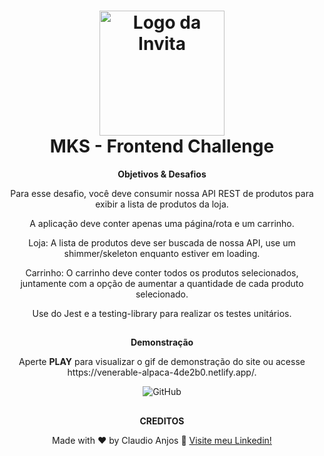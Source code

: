 <h1 align="center">
    <img width="200" alt="Logo da Invita" src="https://github.com/MKS-desenvolvimento-de-sistemas.png" />
    <br>
    MKS - Frontend Challenge
</h1>

<div align="center">
 <strong>Objetivos & Desafios</strong>
 
<div align="center">   
<p>Para esse desafio, você deve consumir nossa API REST de produtos para exibir a lista de produtos da loja.

A aplicação deve conter apenas uma página/rota e um carrinho.

Loja: A lista de produtos deve ser buscada de nossa API, use um shimmer/skeleton enquanto estiver em loading.

Carrinho: O carrinho deve conter todos os produtos selecionados, juntamente com a opção de aumentar a quantidade de cada produto selecionado.

Use do Jest e a testing-library para realizar os testes unitários.

</p> 
</div>


 ##
 
 <strong>Demonstração</strong> 
 <p>Aperte <strong>PLAY</strong> para visualizar o gif de demonstração do site ou acesse https://venerable-alpaca-4de2b0.netlify.app/.

<p align="center">
   <img alt="GitHub" src="https://media2.giphy.com/media/BfctxqC3d5MpRq7vJ4/giphy.gif?cid=790b76115f65ab49f2271dd97340dd277f21784b609077c6&rid=giphy.gif&ct=g">
</p>
 
 ##
 
 <strong>CREDITOS</strong>
 
 Made with ♥ by Claudio Anjos :wave: [Visite meu Linkedin!](https://www.linkedin.com/in/claudioanjoss/)
 
 </div>
